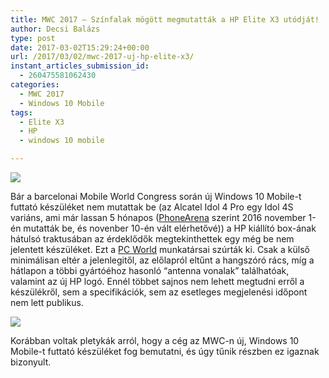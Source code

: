 ```yaml
---
title: MWC 2017 – Színfalak mögött megmutatták a HP Elite X3 utódját!
author: Decsi Balázs
type: post
date: 2017-03-02T15:29:24+00:00
url: /2017/03/02/mwc-2017-uj-hp-elite-x3/
instant_articles_submission_id:
  - 260475581062430
categories:
  - MWC 2017
  - Windows 10 Mobile
tags:
  - Elite X3
  - HP
  - windows 10 mobile

---
```

![](/wp-content/uploads/2017/03/hp_elite_x3_concept_front-100711172-large.jpg)

Bár a barcelonai Mobile World Congress során új Windows 10 Mobile-t futtató készüléket nem mutattak be (az Alcatel Idol 4 Pro egy Idol 4S variáns, ami már lassan 5 hónapos ([PhoneArena][1] szerint 2016 november 1-én mutatták be, és novenber 10-én vált elérhetővé)) a HP kiállító box-ának hátulsó traktusában az érdeklődők megtekinthettek egy még be nem jelentett készüléket. Ezt a [PC World][2] munkatársai szúrták ki. Csak a külső minimálisan eltér a jelenlegitől, az előlapról eltűnt a hangszóró rács, míg a hátlapon a többi gyártóéhoz hasonló &#8220;antenna vonalak&#8221; találhatóak, valamint az új HP logó. Ennél többet sajnos nem lehett megtudni erről a készülékről, sem a specifikációk, sem az esetleges megjelenési időpont nem lett publikus.

![](/wp-content/uploads/2017/03/hp_elite_x3_concept_back_panel2-100711175-large.jpg)

Korábban voltak pletykák arról, hogy a cég az MWC-n új, Windows 10 Mobile-t futtató készüléket fog bemutatni, és úgy tűnik részben ez igaznak bizonyult.

 [1]: http://www.phonearena.com/phones/Alcatel-Idol-4S-with-Windows_id10296
 [2]: http://www.pcworld.com/article/3175737/mobile/the-next-hp-elite-x3-preens-behind-a-glass-case-at-mobile-world-congress.html